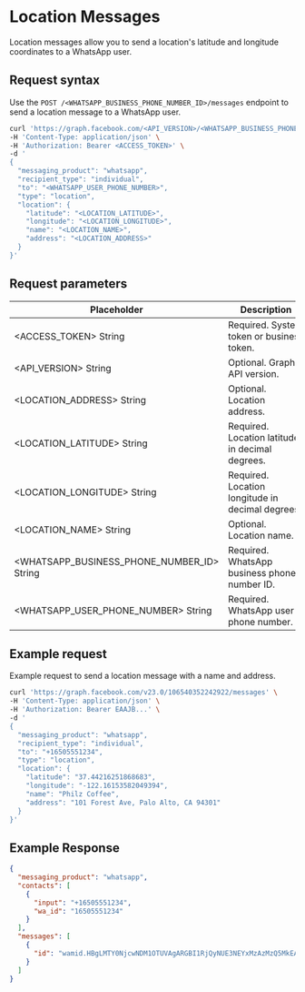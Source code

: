 # Location Messages

Location messages allow you to send a location's latitude and longitude coordinates to a WhatsApp user.

## Request syntax

Use the `POST /<WHATSAPP_BUSINESS_PHONE_NUMBER_ID>/messages` endpoint to send a location message to a WhatsApp user.

```bash
curl 'https://graph.facebook.com/<API_VERSION>/<WHATSAPP_BUSINESS_PHONE_NUMBER_ID>/messages' \
-H 'Content-Type: application/json' \
-H 'Authorization: Bearer <ACCESS_TOKEN>' \
-d '
{
  "messaging_product": "whatsapp",
  "recipient_type": "individual",
  "to": "<WHATSAPP_USER_PHONE_NUMBER>",
  "type": "location",
  "location": {
    "latitude": "<LOCATION_LATITUDE>",
    "longitude": "<LOCATION_LONGITUDE>",
    "name": "<LOCATION_NAME>",
    "address": "<LOCATION_ADDRESS>"
  }
}'
```

## Request parameters

| **Placeholder**                                | **Description**                                    | **Example Value**                                                                                                                                                                                                                              |
|------------------------------------------------|----------------------------------------------------|------------------------------------------------------------------------------------------------------------------------------------------------------------------------------------------------------------------------------------------------|
| <ACCESS\_TOKEN> String                         | Required\. System token or business token\.        | EAAAN6tcBzAUBOZC82CW7iR2LiaZBwUHS4Y7FDtQxRUPy1PHZClDGZBZCgWdrTisgMjpFKiZAi1FBBQNO2IqZBAzdZAA16lmUs0XgRcCf6z1LLxQCgLXDEpg80d41UZBt1FKJZCqJFcTYXJvSMeHLvOdZwFyZBrV9ZPHZASSqxDZBUZASyFdzjiy2A1sippEsF4DVV5W2IlkOSr2LrMLuYoNMYBy8xQczzOKDOMccqHEZD |
| <API\_VERSION> String                          | Optional\. Graph API version\.                     | v23\.0                                                                                                                                                                                                                                         |
| <LOCATION\_ADDRESS> String                     | Optional\. Location address\.                      | 101 Forest Ave, Palo Alto, CA 94301                                                                                                                                                                                                            |
| <LOCATION\_LATITUDE> String                    | Required\. Location latitude in decimal degrees\.  | 37\.4421625186868                                                                                                                                                                                                                              |
| <LOCATION\_LONGITUDE> String                   | Required\. Location longitude in decimal degrees\. | \-122\.161535820494                                                                                                                                                                                                                            |
| <LOCATION\_NAME> String                        | Optional\. Location name\.                         | Philz Coffee                                                                                                                                                                                                                                   |
| <WHATSAPP\_BUSINESS\_PHONE\_NUMBER\_ID> String | Required\. WhatsApp business phone number ID\.     | 106540352242922                                                                                                                                                                                                                                |
| <WHATSAPP\_USER\_PHONE\_NUMBER> String         | Required\. WhatsApp user phone number\.            | \+16505551234                                                                                                                                                                                                                                  |

## Example request

Example request to send a location message with a name and address.

```bash
curl 'https://graph.facebook.com/v23.0/106540352242922/messages' \
-H 'Content-Type: application/json' \
-H 'Authorization: Bearer EAAJB...' \
-d '
{
  "messaging_product": "whatsapp",
  "recipient_type": "individual",
  "to": "+16505551234",
  "type": "location",
  "location": {
    "latitude": "37.44216251868683",
    "longitude": "-122.16153582049394",
    "name": "Philz Coffee",
    "address": "101 Forest Ave, Palo Alto, CA 94301"
  }
}'
```

## Example Response

```json
{
  "messaging_product": "whatsapp",
  "contacts": [
    {
      "input": "+16505551234",
      "wa_id": "16505551234"
    }
  ],
  "messages": [
    {
      "id": "wamid.HBgLMTY0NjcwNDM1OTUVAgARGBI1RjQyNUE3NEYxMzAzMzQ5MkEA"
    }
  ]
}
```

